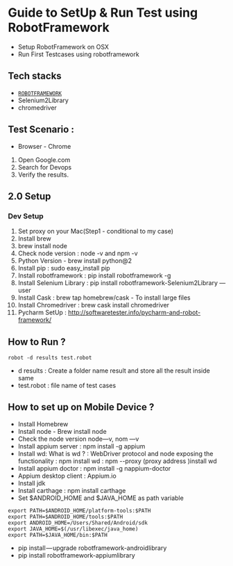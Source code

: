 # Guide to SetUp & Run Test using RobotFramework
 - Setup RobotFramework on OSX
 - Run First Testcases using robotframework

## Tech stacks

- [`ROBOTFRAMEWORK`](http://robotframework.org/)
- Selenium2Library
- chromedriver

## Test Scenario :
- Browser - Chrome
1. Open Google.com
2. Search for Devops
3. Verify the results.


## 2.0 Setup
### Dev Setup
1. Set proxy on your Mac(Step1 - conditional to my case)
2. Install brew
3. brew install node
4. Check node version : node -v and npm -v
5. Python Version -  brew install python@2
6. Install pip : sudo easy_install pip
7. Install robotframework : pip install robotframework -g
8. Install Selenium Library : pip install robotframework-Selenium2Library —user
9. Install Cask : brew tap homebrew/cask - To install large files
10. Install Chromedriver : brew cask install chromedriver
11. Pycharm SetUp : http://softwaretester.info/pycharm-and-robot-framework/

## How to Run ?
```
robot -d results test.robot
```
- d results : Create a folder name result and store all the result inside same 
- test.robot : file name of test cases 

## How to set up on Mobile Device ?
- Install Homebrew 
- Install node - Brew install node
- Check the node version node—v, nom —v
- Install appium server  : npm install -g appium 
- Install wd: What is wd ? : WebDriver protocol and node exposing the functionality : npm install wd : npm --proxy (proxy address )install wd
- Install appium doctor : npm install -g nappium-doctor
- Appium desktop client : Appium.io
- Install jdk
- Install carthage : npm install carthage
- Set $ANDROID_HOME and $JAVA_HOME as path variable
```
export PATH=$ANDROID_HOME/platform-tools:$PATH
export PATH=$ANDROID_HOME/tools:$PATH
export ANDROID_HOME=/Users/Shared/Android/sdk
export JAVA_HOME=$(/usr/libexec/java_home)
export PATH=$JAVA_HOME/bin:$PATH
```
- pip install — upgrade robotframework-androidlibrary
- pip install robotframework-appiumlibrary
